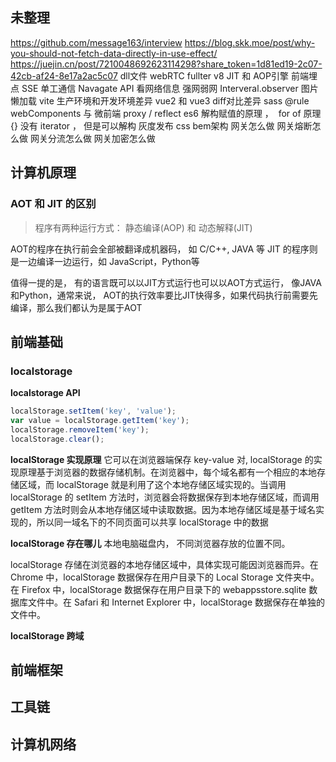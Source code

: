 ## 未整理
https://github.com/message163/interview
https://blog.skk.moe/post/why-you-should-not-fetch-data-directly-in-use-effect/
https://juejin.cn/post/7210048692623114298?share_token=1d81ed19-2c07-42cb-af24-8e17a2ac5c07
dll文件 
webRTC 
fullter  v8  JIT 和 AOP引擎
前端埋点 SSE 单工通信
Navagate API  看网络信息 强网弱网
Interveral.observer 图片懒加载
vite 生产环境和开发环境差异
vue2 和 vue3  diff对比差异
sass @rule
webComponents 与 微前端
proxy / reflect 
es6 解构赋值的原理 ，  for of 原理
{} 没有 iterator ， 但是可以解构
灰度发布  css bem架构
网关怎么做 网关熔断怎么做 网关分流怎么做 网关加密怎么做

## 计算机原理

### AOT 和 JIT 的区别
> 程序有两种运行方式： 静态编译(AOP)  和 动态解释(JIT)

AOT的程序在执行前会全部被翻译成机器码， 如 C/C++, JAVA 等
JIT 的程序则是一边编译一边运行，如 JavaScript，Python等

值得一提的是， 有的语言既可以以JIT方式运行也可以以AOT方式运行， 像JAVA和Python，通常来说， AOT的执行效率要比JIT快得多，如果代码执行前需要先编译，那么我们都认为是属于AOT

## 前端基础

### localstorage

**localstorage API**
```js
localStorage.setItem('key', 'value');
var value = localStorage.getItem('key');
localStorage.removeItem('key');
localStorage.clear();

```

**localStorage 实现原理** 
它可以在浏览器端保存 key-value 对,  localStorage 的实现原理基于浏览器的数据存储机制。在浏览器中，每个域名都有一个相应的本地存储区域，而 localStorage 就是利用了这个本地存储区域实现的。当调用 localStorage 的 setItem 方法时，浏览器会将数据保存到本地存储区域，而调用 getItem 方法时则会从本地存储区域中读取数据。因为本地存储区域是基于域名实现的，所以同一域名下的不同页面可以共享 localStorage 中的数据

**localStorage 存在哪儿** 
本地电脑磁盘内， 不同浏览器存放的位置不同。

localStorage 存储在浏览器的本地存储区域中，具体实现可能因浏览器而异。在 Chrome 中，localStorage 数据保存在用户目录下的 Local Storage 文件夹中。在 Firefox 中，localStorage 数据保存在用户目录下的 webappsstore.sqlite 数据库文件中。在 Safari 和 Internet Explorer 中，localStorage 数据保存在单独的文件中。

**localStorage 跨域**


## 前端框架


## 工具链


## 计算机网络